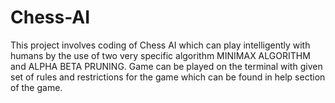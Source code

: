 # Chess-AI
This project involves coding of Chess AI which can play intelligently with humans by the use of two very specific algorithm MINIMAX ALGORITHM and ALPHA BETA PRUNING. 
Game can be played on the terminal with given set of rules and restrictions for the game which can be found in help section of the game.
